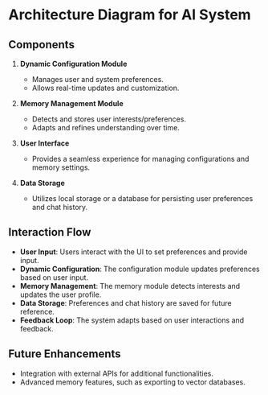 # Architecture Diagram for AI System

## Components
1. **Dynamic Configuration Module**
   - Manages user and system preferences.
   - Allows real-time updates and customization.

2. **Memory Management Module**
   - Detects and stores user interests/preferences.
   - Adapts and refines understanding over time.

3. **User Interface**
   - Provides a seamless experience for managing configurations and memory settings.

4. **Data Storage**
   - Utilizes local storage or a database for persisting user preferences and chat history.

## Interaction Flow
- **User Input**: Users interact with the UI to set preferences and provide input.
- **Dynamic Configuration**: The configuration module updates preferences based on user input.
- **Memory Management**: The memory module detects interests and updates the user profile.
- **Data Storage**: Preferences and chat history are saved for future reference.
- **Feedback Loop**: The system adapts based on user interactions and feedback.

## Future Enhancements
- Integration with external APIs for additional functionalities.
- Advanced memory features, such as exporting to vector databases.